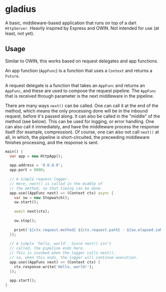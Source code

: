 # gladius

A basic, middleware-based application that runs on top of a dart `HttpServer`. Heavily inspired by Express and OWIN. Not intended for use (at least, not yet).

## Usage

Similar to OWIN, this works based on request delegates and app functions. 

An app function (`AppFunc`) is a function that uses a `Context` and returns a `Future`.

A request delegate is a function that takes an `AppFunc` and returns an `AppFunc`,
and these are used to compose the request pipeline. The `AppFunc` that is received through
parameter is the next middleware in the pipeline.

There are many ways `next()` can be called. One can call it at the end of the method,
which means the only processing done will be in the inbound request, before it's passed along. 
It can also be called in the "middle" of the method (see below). This can be used for logging,
or error handling. One can also call it immediately, and have the middleware process the response
itself (for example, compression).
Of course, one can also not call `next()` at all, in which, the pipeline is short-circuited,
the preceeding middleware finishes processing, and the response is sent.  

```dart
main() {
  var app = new HttpApp();
  
  app.address = '0.0.0.0';
  app.port = 8080;
  
  // A simple request logger.
  // Here, next() is called in the middle of
  // the method, so that timing can be done.
  app.use((AppFunc next) => (Context ctx) async {
    var sw = new Stopwatch();
    sw.start();
    
    await next(ctx);
    
    sw.stop();
    
    print('${ctx.request.method} ${ctx.request.path} - ${sw.elapsed.inMilliseconds}');
  });
  
  // A simple 'hello, world'. Since next() isn't
  // called, the pipeline ends here.
  // This is invoked when the logger calls next(),
  // so, when this ends, the logger will continue execution.
  app.use((AppFunc next) => (Context ctx) {
    ctx.response.write('Hello, world!');
  });
  
  app.start();
}
```

